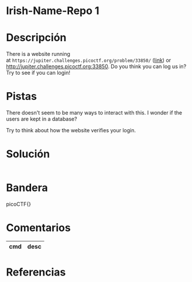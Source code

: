 # Irish-Name-Repo 1

# Descripción
There is a website running at `https://jupiter.challenges.picoctf.org/problem/33850/` ([link](https://jupiter.challenges.picoctf.org/problem/33850/)) or http://jupiter.challenges.picoctf.org:33850. Do you think you can log us in? Try to see if you can login!
# Pistas
There doesn't seem to be many ways to interact with this. I wonder if the users are kept in a database?

Try to think about how the website verifies your login.
# Solución

```bash

```

# Bandera
picoCTF{}
# Comentarios
|cmd| desc|
|-----|------|

# Referencias